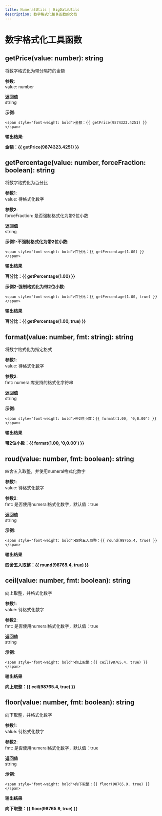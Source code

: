 ```yaml
---
title: NumeralUtils | BigDataUtils
description: 数字格式化相关函数的文档
---
```


# 数字格式化工具函数

## getPrice(value: number): string

将数字格式化为带分隔符的金额

**参数**:<br>
value: number

**返回值**<br>
string

<script setup>
import { getPrice, getPercentage, format, round, ceil, floor} from '../../lib/numeral-utils.ts'
</script>

**示例**:<br>

```vue
<span style="font-weight: bold">金额：{{ getPrice(9874323.4251) }}</span>
```

**输出结果**:<br>

<span style="font-weight: bold">金额：{{ getPrice(9874323.4251) }}</span>


## getPercentage(value: number, forceFraction: boolean): string

将数字格式化为百分比

**参数1**:<br>
value: 待格式化数字

**参数2**:<br>
forceFraction: 是否强制格式化为带2位小数

**返回值**<br>
string

**示例1-不强制格式化为带2位小数**:<br>

```vue
<span style="font-weight: bold">百分比：{{ getPercentage(1.00) }}</span>
```

**输出结果**<br>

<span style="font-weight: bold">百分比：{{ getPercentage(1.00) }}</span>

**示例2-强制格式化为带2位小数**:<br>

```vue
<span style="font-weight: bold">百分比：{{ getPercentage(1.00, true) }}</span>
```

**输出结果**<br>

<span style="font-weight: bold">百分比：{{ getPercentage(1.00, true) }}</span>


## format(value: number, fmt: string): string

将数字格式化为指定格式

**参数1**:<br>
value: 待格式化数字

**参数2**:<br>
fmt: numeral库支持的格式化字符串

**返回值**<br>
string

**示例**:<br>

```vue
<span style="font-weight: bold">带2位小数：{{ format(1.00, '0,0.00') }}</span>
```

**输出结果**<br>

<span style="font-weight: bold">带2位小数：{{ format(1.00, '0,0.00') }}</span>


## roud(value: number, fmt: boolean): string

四舍五入取整，并使用numeral格式化数字

**参数1**:<br>
value: 待格式化数字

**参数2**:<br>
fmt: 是否使用numeral格式化数字，默认值：true

**返回值**<br>
string

**示例**:<br>

```vue
<span style="font-weight: bold">四舍五入取整：{{ round(98765.4, true) }}</span>
```

**输出结果**<br>

<span style="font-weight: bold">四舍五入取整：{{ round(98765.4, true) }}</span>

## ceil(value: number, fmt: boolean): string

向上取整，并格式化数字

**参数1**:<br>
value: 待格式化数字

**参数2**:<br>
fmt: 是否使用numeral格式化数字，默认值：true

**返回值**<br>
string

**示例**:<br>

```vue
<span style="font-weight: bold">向上取整：{{ ceil(98765.4, true) }}</span>
```

**输出结果**<br>

<span style="font-weight: bold">向上取整：{{ ceil(98765.4, true) }}</span>

## floor(value: number, fmt: boolean): string

向下取整，并格式化数字

**参数1**:<br>
value: 待格式化数字

**参数2**:<br>
fmt: 是否使用numeral格式化数字，默认值：true

**返回值**<br>
string

**示例**:<br>

```vue
<span style="font-weight: bold">向下取整：{{ floor(98765.9, true) }}</span>
```

**输出结果**<br>

<span style="font-weight: bold">向下取整：{{ floor(98765.9, true) }}</span>
